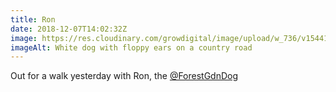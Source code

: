 ```yaml
---
title: Ron
date: 2018-12-07T14:02:32Z
image: https://res.cloudinary.com/growdigital/image/upload/w_736/v1544178467/ron-0C028058.jpg
imageAlt: White dog with floppy ears on a country road
---
```


Out for a walk yesterday with Ron, the [@ForestGdnDog](https://twitter.com/forestgdndog)
